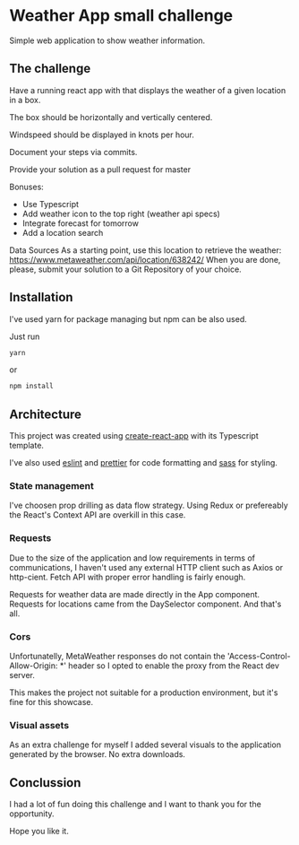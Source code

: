 # Weather App small challenge

Simple web application to show weather information.

## The challenge

Have a running react app with that displays the weather of a given location in a box.

The box should be horizontally and vertically centered.

Windspeed should be displayed in knots per hour.

Document your steps via commits.

Provide your solution as a pull request for master

Bonuses:

- Use Typescript
- Add weather icon to the top right (weather api specs)
- Integrate forecast for tomorrow
- Add a location search

Data Sources
As a starting point, use this location to retrieve the weather: https://www.metaweather.com/api/location/638242/
When you are done, please, submit your solution to a Git Repository of your choice.

## Installation

I've used yarn for package managing but npm can be also used.

Just run

```cmd
yarn
```

or

```cmd
npm install
```

## Architecture

This project was created using [create-react-app](https://create-react-app.dev/) with its Typescript template.

I've also used [eslint](https://eslint.org/) and [prettier](https://prettier.io/) for code formatting and [sass](https://sass-lang.com/) for styling.

### State management

I've choosen prop drilling as data flow strategy. Using Redux or prefereably the React's Context API are overkill in this case.

### Requests

Due to the size of the application and low requirements in terms of communications, I haven't used any external HTTP client such as
Axios or http-cient. Fetch API with proper error handling is fairly enough.

Requests for weather data are made directly in the App component. Requests for locations came from the DaySelector component. And that's all.

### Cors

Unfortunatelly, MetaWeather responses do not contain the 'Access-Control-Allow-Origin: \*' header
so I opted to enable the proxy from the React dev server.

This makes the project not suitable for a production environment, but it's fine for this showcase.

### Visual assets

As an extra challenge for myself I added several visuals to the application generated by the browser. No extra downloads.

## Conclussion

I had a lot of fun doing this challenge and I want to thank you for the opportunity.

Hope you like it.
